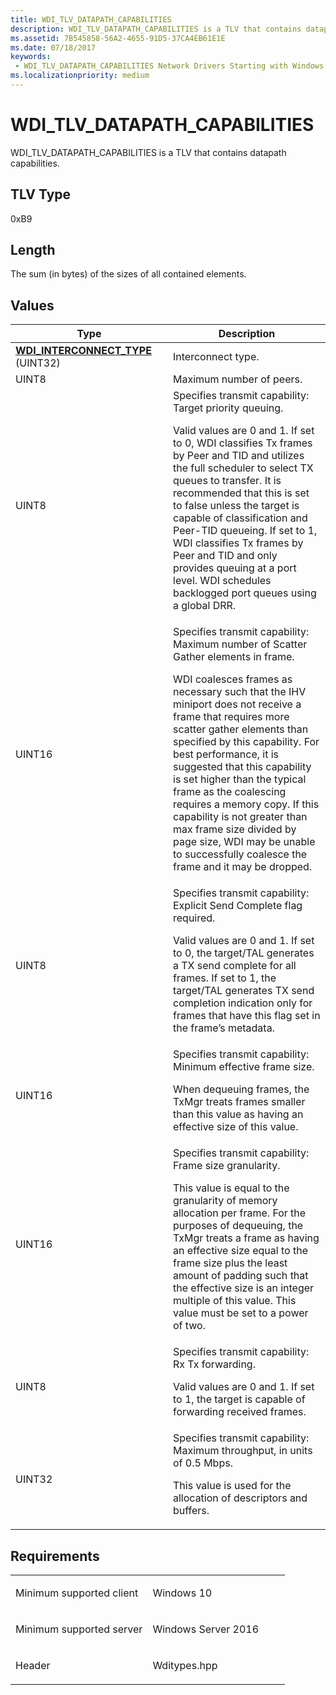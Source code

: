 ```yaml
---
title: WDI_TLV_DATAPATH_CAPABILITIES
description: WDI_TLV_DATAPATH_CAPABILITIES is a TLV that contains datapath capabilities.
ms.assetid: 7B545858-56A2-4655-91D5-37CA4EB61E1E
ms.date: 07/18/2017
keywords:
 - WDI_TLV_DATAPATH_CAPABILITIES Network Drivers Starting with Windows Vista
ms.localizationpriority: medium
---
```


# WDI\_TLV\_DATAPATH\_CAPABILITIES


WDI\_TLV\_DATAPATH\_CAPABILITIES is a TLV that contains datapath capabilities.

## TLV Type


0xB9

## Length


The sum (in bytes) of the sizes of all contained elements.

## Values


<table>
<colgroup>
<col width="50%" />
<col width="50%" />
</colgroup>
<thead>
<tr class="header">
<th>Type</th>
<th>Description</th>
</tr>
</thead>
<tbody>
<tr class="odd">
<td><a href="https://msdn.microsoft.com/library/windows/hardware/dn926068" data-raw-source="[&lt;strong&gt;WDI_INTERCONNECT_TYPE&lt;/strong&gt;](https://msdn.microsoft.com/library/windows/hardware/dn926068)"><strong>WDI_INTERCONNECT_TYPE</strong></a> (UINT32)</td>
<td>Interconnect type.</td>
</tr>
<tr class="even">
<td>UINT8</td>
<td>Maximum number of peers.</td>
</tr>
<tr class="odd">
<td>UINT8</td>
<td>Specifies transmit capability: Target priority queuing.
<p>Valid values are 0 and 1. If set to 0, WDI classifies Tx frames by Peer and TID and utilizes the full scheduler to select TX queues to transfer. It is recommended that this is set to false unless the target is capable of classification and Peer-TID queueing. If set to 1, WDI classifies Tx frames by Peer and TID and only provides queuing at a port level. WDI schedules backlogged port queues using a global DRR.</p></td>
</tr>
<tr class="even">
<td>UINT16</td>
<td>Specifies transmit capability: Maximum number of Scatter Gather elements in frame.
<p>WDI coalesces frames as necessary such that the IHV miniport does not receive a frame that requires more scatter gather elements than specified by this capability. For best performance, it is suggested that this capability is set higher than the typical frame as the coalescing requires a memory copy. If this capability is not greater than max frame size divided by page size, WDI may be unable to successfully coalesce the frame and it may be dropped.</p></td>
</tr>
<tr class="odd">
<td>UINT8</td>
<td>Specifies transmit capability: Explicit Send Complete flag required.
<p>Valid values are 0 and 1. If set to 0, the target/TAL generates a TX send complete for all frames. If set to 1, the target/TAL generates TX send completion indication only for frames that have this flag set in the frame’s metadata.</p></td>
</tr>
<tr class="even">
<td>UINT16</td>
<td>Specifies transmit capability: Minimum effective frame size.
<p>When dequeuing frames, the TxMgr treats frames smaller than this value as having an effective size of this value.</p></td>
</tr>
<tr class="odd">
<td>UINT16</td>
<td>Specifies transmit capability: Frame size granularity.
<p>This value is equal to the granularity of memory allocation per frame. For the purposes of dequeuing, the TxMgr treats a frame as having an effective size equal to the frame size plus the least amount of padding such that the effective size is an integer multiple of this value. This value must be set to a power of two.</p></td>
</tr>
<tr class="even">
<td>UINT8</td>
<td>Specifies transmit capability: Rx Tx forwarding.
<p>Valid values are 0 and 1. If set to 1, the target is capable of forwarding received frames.</p></td>
</tr>
<tr class="odd">
<td>UINT32</td>
<td>Specifies transmit capability: Maximum throughput, in units of 0.5 Mbps.
<p>This value is used for the allocation of descriptors and buffers.</p></td>
</tr>
</tbody>
</table>

 

Requirements
------------

<table>
<colgroup>
<col width="50%" />
<col width="50%" />
</colgroup>
<tbody>
<tr class="odd">
<td><p>Minimum supported client</p></td>
<td><p>Windows 10</p></td>
</tr>
<tr class="even">
<td><p>Minimum supported server</p></td>
<td><p>Windows Server 2016</p></td>
</tr>
<tr class="odd">
<td><p>Header</p></td>
<td>Wditypes.hpp</td>
</tr>
</tbody>
</table>

 

 




